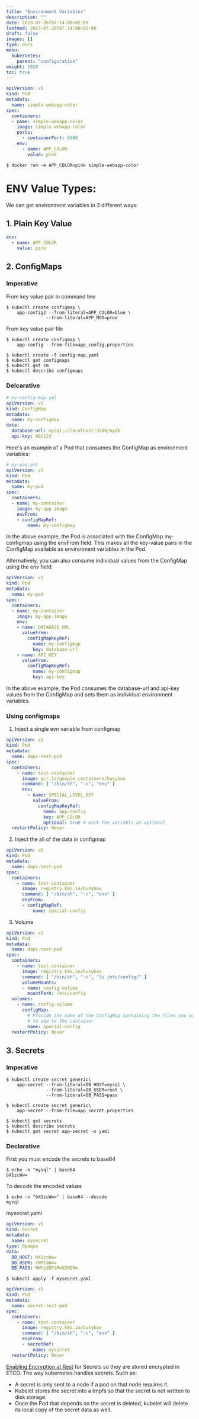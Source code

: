 ```yaml
---
title: "Environment Variables"
description: ""
date: 2023-07-26T07:14:08+02:00
lastmod: 2023-07-26T07:14:08+02:00
draft: false
images: []
type: docs
menu:
  kubernetes:
    parent: "configuration"
weight: 1020
toc: true
---
```


```yaml
apiVersion: v1
kind: Pod
metadata:
  name: simple-webapp-color
spec:
  containers:
  - name: simple-webapp-color
    image: simple-webapp-color
    ports:
      - containerPort: 8080
    env:
      - name: APP_COLOR
        value: pink
```

```shell
$ docker run -e APP_COLOR=pink simple-webapp-color
```

# ENV Value Types:
We can get environment variables in 3 different ways:

## 1. Plain Key Value
```yaml
env:
  - name: APP_COLOR
    value: pink
```

## 2. ConfigMaps


### Imperative
From key value pair in command line
```shell
$ kubectl create configmap \
    app-config2 --from-literal=APP_COLOR=blue \
               --from-literal=APP_MOD=prod
```
From key value pair file
```shell
$ kubectl create configmap \
    app-config --from-file=app_config.properties
```
```shell
$ kubectl create -f config-map.yaml
$ kubectl get configmaps
$ kubectl get cm
$ kubectl describe configmaps
```

### Delcarative

```yaml
# my-config-map.yml
apiVersion: v1
kind: ConfigMap
metadata:
  name: my-configmap
data:
  database-url: mysql://localhost:3306/mydb
  api-key: ABC123
```
Here's an example of a Pod that consumes the ConfigMap as environment variables:

```yaml
# my-pod.yml
apiVersion: v1
kind: Pod
metadata:
  name: my-pod
spec:
  containers:
  - name: my-container
    image: my-app-image
    envFrom:
    - configMapRef:
        name: my-configmap
```
In the above example, the Pod is associated with the ConfigMap my-configmap using the envFrom field. This makes all the key-value pairs in the ConfigMap available as environment variables in the Pod.

Alternatively, you can also consume individual values from the ConfigMap using the env field:

```yaml
apiVersion: v1
kind: Pod
metadata:
  name: my-pod
spec:
  containers:
  - name: my-container
    image: my-app-image
    env:
    - name: DATABASE_URL
      valueFrom:
        configMapKeyRef:
          name: my-configmap
          key: database-url
    - name: API_KEY
      valueFrom:
        configMapKeyRef:
          name: my-configmap
          key: api-key
```
In the above example, the Pod consumes the database-url and api-key values from the ConfigMap and sets them as individual environment variables.

### Using configmaps

1. Inject a single evn variable from configmap
  ```yaml
  apiVersion: v1
  kind: Pod
  metadata:
    name: dapi-test-pod
  spec:
    containers:
      - name: test-container
        image: gcr.io/google_containers/busybox
        command: [ "/bin/sh", "-c", "env" ]
        env:
          - name: SPECIAL_LEVEL_KEY
            valueFrom:
              configMapKeyRef:
                name: app-config
                key: APP_COLOR
                optional: true # mark the variable as optional
    restartPolicy: Never
  ```
2. Inject the all of the data in configmap
  ```yaml
  apiVersion: v1
  kind: Pod
  metadata:
    name: dapi-test-pod
  spec:
    containers:
      - name: test-container
        image: registry.k8s.io/busybox
        command: [ "/bin/sh", "-c", "env" ]
        envFrom:
        - configMapRef:
            name: special-config
  ```
3. Volume
  ```yaml
  apiVersion: v1
  kind: Pod
  metadata:
    name: dapi-test-pod
  spec:
    containers:
      - name: test-container
        image: registry.k8s.io/busybox
        command: [ "/bin/sh", "-c", "ls /etc/config/" ]
        volumeMounts:
        - name: config-volume
          mountPath: /etc/config
    volumes:
      - name: config-volume
        configMap:
          # Provide the name of the ConfigMap containing the files you want
          # to add to the container
          name: special-config
    restartPolicy: Never
  ```

## 3. Secrets


### Imperative
```shell
$ kubectl create secret generic\
    app-secret --from-literal=DB_HOST=mysql \
               --from-literal=DB_USER=root \
               --from-literal=DB_PASS=pass
```
```shell
$ kubectl create secret generic\
    app-secret --from-file=app_secret.properties
```
```shell
$ kubectl get secrets
$ kubectl describe secrets
$ kubectl get secret app-secret -o yaml
```

### Declarative
First you must encode the secrets to base64
```shell
$ echo -n "mysql" | base64
bX1zcWw=
```
To decode the encoded values
```shell
$ echo -n "bX1zcWw=" | base64 --decode
mysql
```
mysecret.yaml
```yaml
apiVersion: v1
kind: Secret
metadata:
  name: mysecret
type: Opaque
data:
  DB_HOST: bX1zcWw=
  DB_USER: YWRtaW4=
  DB_PASS: MWYyZDFlMmU2N2Rm
```
```shell
$ kubectl apply -f mysecret.yaml
```
```yaml
apiVersion: v1
kind: Pod
metadata:
  name: secret-test-pod
spec:
  containers:
    - name: test-container
      image: registry.k8s.io/busybox
      command: [ "/bin/sh", "-c", "env" ]
      envFrom:
      - secretRef:
          name: mysecret
  restartPolicy: Never
```
[Enabling Encryption at Rest](https://kubernetes.io/docs/tasks/administer-cluster/encrypt-data/) for Secrets so they are stored encrypted in ETCD.
The way kubernetes handles secrets. Such as:
  * A secret is only sent to a node if a pod on that node requires it.
  * Kubelet stores the secret into a tmpfs so that the secret is not written to disk storage.
  * Once the Pod that depends on the secret is deleted, kubelet will delete its local copy of the secret data as well.
